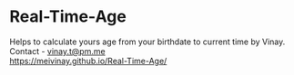 # Real-Time-Age
Helps to calculate yours age from your birthdate to current time by Vinay.\
Contact - vinay.t@pm.me 
<br/>
https://meivinay.github.io/Real-Time-Age/

